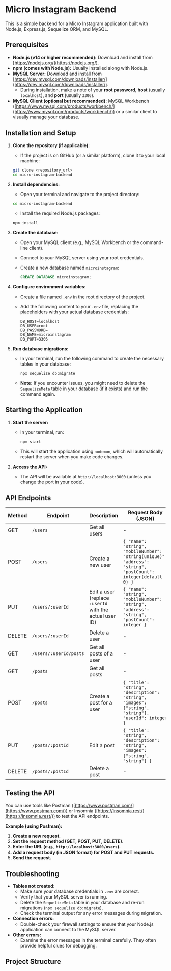 # Micro Instagram Backend

This is a simple backend for a Micro Instagram application built with Node.js, Express.js, Sequelize ORM, and MySQL.

## Prerequisites

-   **Node.js (v14 or higher recommended):** Download and install from [https://nodejs.org/](https://nodejs.org/).
-   **npm (comes with Node.js):** Usually installed along with Node.js.
-   **MySQL Server:** Download and install from [https://dev.mysql.com/downloads/installer/](https://dev.mysql.com/downloads/installer/).
    -   During installation, make a note of your **root password**, **host** (usually `localhost`), and **port** (usually `3306`).
-   **MySQL Client (optional but recommended):**  MySQL Workbench ([https://www.mysql.com/products/workbench/](https://www.mysql.com/products/workbench/)) or a similar client to visually manage your database.

## Installation and Setup

1.  **Clone the repository (if applicable):**

    -   If the project is on GitHub (or a similar platform), clone it to your local machine:

    ```bash
    git clone <repository_url>
    cd micro-instagram-backend
    ```

2.  **Install dependencies:**

    -   Open your terminal and navigate to the project directory:

    ```bash
    cd micro-instagram-backend
    ```

    -   Install the required Node.js packages:

    ```bash
    npm install
    ```

3.  **Create the database:**

    -   Open your MySQL client (e.g., MySQL Workbench or the command-line client).
    -   Connect to your MySQL server using your root credentials.
    -   Create a new database named `microinstagram`:

        ```sql
        CREATE DATABASE microinstagram;
        ```

4.  **Configure environment variables:**

    -   Create a file named `.env` in the root directory of the project.
    -   Add the following content to your `.env` file, replacing the placeholders with your actual database credentials:

        ```
        DB_HOST=localhost
        DB_USER=root
        DB_PASSWORD=
        DB_NAME=microinstagram
        DB_PORT=3306
        ```

5.  **Run database migrations:**

    -   In your terminal, run the following command to create the necessary tables in your database:

        ```bash
        npx sequelize db:migrate
        ```

    -   **Note:** If you encounter issues, you might need to delete the `SequelizeMeta` table in your database (if it exists) and run the command again.

## Starting the Application

1.  **Start the server:**

    -   In your terminal, run:

        ```bash
        npm start
        ```

    -   This will start the application using `nodemon`, which will automatically restart the server when you make code changes.

2.  **Access the API:**

    -   The API will be available at `http://localhost:3000` (unless you change the port in your code).

## API Endpoints

| Method | Endpoint                | Description                                           | Request Body (JSON)                                                                              |
| ------ | ----------------------- | ----------------------------------------------------- | ------------------------------------------------------------------------------------------------ |
| GET    | `/users`                | Get all users                                         | -                                                                                                |
| POST   | `/users`                | Create a new user                                     | `{ "name": "string", "mobileNumber": "string(unique)", "address": "string", "postCount": integer(default 0) }` |
| PUT    | `/users/:userId`        | Edit a user (replace `:userId` with the actual user ID) | `{ "name": "string", "mobileNumber": "string", "address": "string", "postCount": integer }`       |
| DELETE | `/users/:userId`        | Delete a user                                         | -                                                                                                |
| GET    | `/users/:userId/posts`  | Get all posts of a user                              | -                                                                                                |
| GET    | `/posts`                | Get all posts                                         | -                                                                                                |
| POST   | `/posts`                | Create a post for a user                             | `{ "title": "string", "description": "string", "images": ["string", "string"], "userId": integer }` |
| PUT    | `/posts/:postId`         | Edit a post                                           | `{ "title": "string", "description": "string", "images": ["string", "string"] }`                  |
| DELETE | `/posts/:postId`         | Delete a post                                         | -                                                                                                |

## Testing the API

You can use tools like Postman ([https://www.postman.com/](https://www.postman.com/)) or Insomnia ([https://insomnia.rest/](https://insomnia.rest/)) to test the API endpoints.

**Example (using Postman):**

1.  **Create a new request.**
2.  **Set the request method (GET, POST, PUT, DELETE).**
3.  **Enter the URL (e.g., `http://localhost:3000/users`).**
4.  **Add a request body (in JSON format) for POST and PUT requests.**
5.  **Send the request.**

## Troubleshooting

-   **Tables not created:**
    -   Make sure your database credentials in `.env` are correct.
    -   Verify that your MySQL server is running.
    -   Delete the `SequelizeMeta` table in your database and re-run migrations (`npx sequelize db:migrate`).
    -   Check the terminal output for any error messages during migration.
-   **Connection errors:**
    -   Double-check your firewall settings to ensure that your Node.js application can connect to the MySQL server.
-   **Other errors:**
    -   Examine the error messages in the terminal carefully. They often provide helpful clues for debugging.

## Project Structure